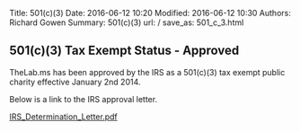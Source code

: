 Title: 501(c)(3)
Date: 2016-06-12 10:20
Modified: 2016-06-12 10:30
Authors: Richard Gowen
Summary: 501(c)(3)
url: /
save_as: 501_c_3.html

501(c)(3) Tax Exempt Status - Approved
--------------------------------------

TheLab.ms has been approved by the IRS as a 501(c)(3) tax exempt public
charity effective January 2nd 2014.

Below is a link to the IRS approval letter.

[IRS_Determination_Letter.pdf](pdfs/IRS_Determination_Letter.pdf)

